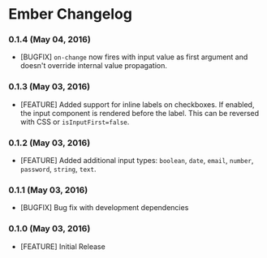 # Ember Changelog

### 0.1.4 (May 04, 2016)

- [BUGFIX] `on-change` now fires with input value as first argument and doesn't override internal value propagation.


### 0.1.3 (May 03, 2016)

- [FEATURE] Added support for inline labels on checkboxes. If enabled, the input component is rendered before the label. This can be reversed with CSS or `isInputFirst=false`.

### 0.1.2 (May 03, 2016)

- [FEATURE] Added additional input types: `boolean`, `date`, `email`, `number`, `password`, `string`, `text`.

### 0.1.1 (May 03, 2016)

- [BUGFIX] Bug fix with development dependencies

### 0.1.0 (May 03, 2016)

- [FEATURE] Initial Release
